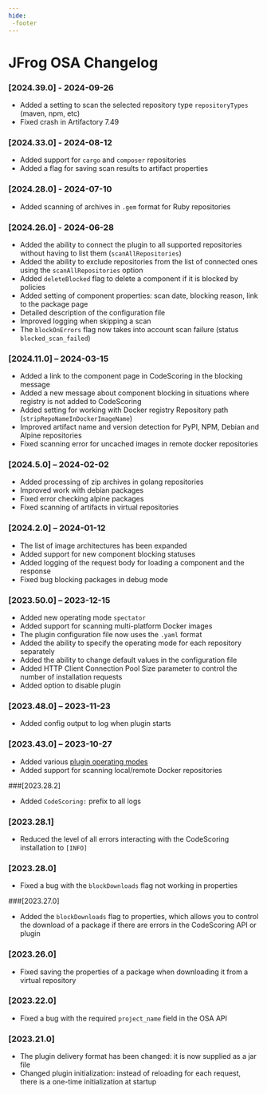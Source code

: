 ```yaml
---
hide:
 -footer
---
```

# JFrog OSA Changelog

### [2024.39.0] - 2024-09-26

- Added a setting to scan the selected repository type `repositoryTypes` (maven, npm, etc)
- Fixed crash in Artifactory 7.49

### [2024.33.0] - 2024-08-12

- Added support for `cargo` and `composer` repositories
- Added a flag for saving scan results to artifact properties

### [2024.28.0] - 2024-07-10

- Added scanning of archives in `.gem` format for Ruby repositories

### [2024.26.0] - 2024-06-28

- Added the ability to connect the plugin to all supported repositories without having to list them (`scanAllRepositories`)
- Added the ability to exclude repositories from the list of connected ones using the `scanAllRepositories` option
- Added `deleteBlocked` flag to delete a component if it is blocked by policies
- Added setting of component properties: scan date, blocking reason, link to the package page
- Detailed description of the configuration file
- Improved logging when skipping a scan
- The `blockOnErrors` flag now takes into account scan failure (status `blocked_scan_failed`)

### [2024.11.0] – 2024-03-15

- Added a link to the component page in CodeScoring in the blocking message
- Added a new message about component blocking in situations where registry is not added to CodeScoring
- Added setting for working with Docker registry Repository path (`stripRepoNameInDockerImageName`)
- Improved artifact name and version detection for PyPI, NPM, Debian and Alpine repositories
- Fixed scanning error for uncached images in remote docker repositories

### [2024.5.0] – 2024-02-02

- Added processing of zip archives in golang repositories
- Improved work with debian packages
- Fixed error checking alpine packages
- Fixed scanning of artifacts in virtual repositories

### [2024.2.0] – 2024-01-12

- The list of image architectures has been expanded
- Added support for new component blocking statuses
- Added logging of the request body for loading a component and the response
- Fixed bug blocking packages in debug mode

### [2023.50.0] – 2023-12-15

- Added new operating mode `spectator`
- Added support for scanning multi-platform Docker images
- The plugin configuration file now uses the `.yaml` format
- Added the ability to specify the operating mode for each repository separately
- Added the ability to change default values in the configuration file
- Added HTTP Client Connection Pool Size parameter to control the number of installation requests
- Added option to disable plugin

### [2023.48.0] – 2023-11-23

- Added config output to log when plugin starts

### [2023.43.0] – 2023-10-27

- Added various [plugin operating modes](/osa/jfrog_osa.en/#_5)
- Added support for scanning local/remote Docker repositories

###[2023.28.2]

- Added `CodeScoring:` prefix to all logs

### [2023.28.1]

- Reduced the level of all errors interacting with the CodeScoring installation to `[INFO]`

### [2023.28.0]

- Fixed a bug with the `blockDownloads` flag not working in properties

###[2023.27.0]

- Added the `blockDownloads` flag to properties, which allows you to control the download of a package if there are errors in the CodeScoring API or plugin

### [2023.26.0]

- Fixed saving the properties of a package when downloading it from a virtual repository

### [2023.22.0]

- Fixed a bug with the required `project_name` field in the OSA API

### [2023.21.0]

- The plugin delivery format has been changed: it is now supplied as a jar file
- Changed plugin initialization: instead of reloading for each request, there is a one-time initialization at startup